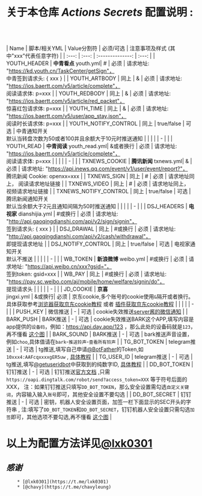 # 关于本仓库 ***Actions Secrets*** 配置说明 :   <br>
 
 <br><br>

 | Name | 脚本/相关YML | Value分割符 | 必须/可选 | 注意事项及样式   (其中"xxx"代表任意字符) |
| :---: | :---: | :--------------: | :---: |
 | YOUTH_HEADER | **中青看点**   youth.yml|  #  | 必须 | 请求地址:  "https://kd.youth.cn/TaskCenter/getSign"，  <br>中青签到请求头: { xxx } |
 | YOUTH_ARTBODY | 同上 | & | 必须 | 请求地址: "https://ios.baertt.com/v5/article/complete"， <br>阅读请求体: p=xxx |
 | YOUTH_REDBODY | 同上 | & | 必须 | 请求地址: "https://ios.baertt.com/v5/article/red_packet"， <br>惊喜红包请求体: p=xxx |
 | YOUTH_TIME | 同上 | & | 必须 | 请求地址: "https://ios.baertt.com/v5/user/app_stay.json"，  <br>阅读时长请求体: p=xxx |
 | YOUTH_NOTIFY_CONTROL | 同上 | true/false | 可选 | 中青通知开关 <br>默认当转盘次数为50或者100并且余额大于10元时推送通知 |
 |  |  |  | - |  |
  | YOUTH_READ | **中青阅读** youth_read.yml| &或者换行 | 必须 | 请求地址: "https://ios.baertt.com/v5/article/complete"，  <br>阅读请求体: p=xxx |
 |  |  |  | - |  |
 | TXNEWS_COOKIE | **腾讯新闻** txnews.yml| & | 必须 | 请求地址: "https://api.inews.qq.com/event/v1/user/event/report?"，  <br>腾讯新闻 Cookie: openxx=xxx |
  | TXNEWS_SIGN | 同上 | # | 必须 | 请求地址同上， 阅读请求地址链接 |
  | TXNEWS_VIDEO | 同上 | # | 必须 | 请求地址同上， 视频请求地址链接 |
   | TXNEWS_NOTIFY_CONTROL | 同上 | true/false | 可选 | 腾讯新闻通知开关 <br>默认当余额大于2元且通知间隔为50时推送通知 |
 |  |  |  | - |  |
  | DSJ_HEADERS | **电视家** dianshijia.yml | #或换行 | 必须 | 请求地址: "http://api.gaoqingdianshi.com/api/v2/sign/signin"， <br>签到请求头: { xxx } |
  | DSJ_DRAWAL | 同上 | #或换行 | 必须 | 请求地址: "http://api.gaoqingdianshi.com/api/v2/cash/withdrawal"， <br>即提现请求地址 |
   | DSJ_NOTIFY_CONTROL | 同上 | true/false | 可选 | 电视家通知开关 <br>默认不推送 |
 |  |  |  | - |  |
  | WB_TOKEN | **新浪微博** weibo.yml | #或换行 | 必须 | 请求地址: "https://api.weibo.cn/xxx?gsid="， <br>签到token: gsid=xxx |
  | WB_PAY | 同上 | #或换行 | 必须 | 请求地址: "https://pay.sc.weibo.com/aj/mobile/home/welfare/signin/do"， <br> 提现请求头 |
 |  |  |  | - |  |
   | JD_COOKIE | **京喜** <br>jingxi.yml | &或换行| 必须 | 京东cookie,多个账号的cookie使用`&`隔开或者换行。具体获取参考[浏览器获取京东cookie教程](https://github.com/lxk0301/scripts/blob/master/backUp/GetJdCookie.md) 或者 [插件获取京东cookie教程](https://github.com/lxk0301/scripts/blob/master/backUp/GetJdCookie2.md) |
   |  |  |  | - |  |
      | PUSH_KEY | 微信推送 | - | 可选 | cookie失效推送[server酱的微信通知](http://sc.ftqq.com/3.version) |
    | BARK_PUSH | BARK推送 | - | 可选 | cookie失效推送BARK这个APP,填写内容是app提供的`设备码`，例如：https://api.day.app/123 ，那么此处的设备码就是`123`，再不懂看 [这个图](icon/bark.jpg) |
    | BARK_SOUND | BARK推送 | - | 可选 | bark推送声音设置，例如`choo`,具体值请在`bark`-`推送铃声`-`查看所有铃声` |
    | TG_BOT_TOKEN | telegram推送 | - | 可选 | tg推送,填写自己申请[@BotFather](https://t.me/BotFather)的Token,如`10xxx4:AAFcqxxxxgER5uw` , [具体教程](https://github.com/lxk0301/scripts/pull/37#issuecomment-692415594) |
    | TG_USER_ID | telegram推送 | - | 可选 | tg推送,填写[@getuseridbot](https://t.me/getuseridbot)中获取到的纯数字ID, [具体教程](https://github.com/lxk0301/scripts/pull/37#issuecomment-692415594) |
    | DD_BOT_TOKEN | 钉钉推送 | - | 可选 | 钉钉推送[官方文档](https://ding-doc.dingtalk.com/doc#/serverapi2/qf2nxq) ,只需`https://oapi.dingtalk.com/robot/send?access_token=XXX` 等于符号后面的XXX， 注：如果钉钉推送只填写`DD_BOT_TOKEN`，那么安全设置需勾选`自定义关键词`，内容输入输入`账号`即可，其他安全设置不要勾选 |
    | DD_BOT_SECRET |   钉钉推送 | - | 可选 | 密钥，机器人安全设置页面，加签一栏下面显示的SEC开头的字符串 , 注:填写了`DD_BOT_TOKEN`和`DD_BOT_SECRET`，钉钉机器人安全设置只需勾选`加签`即可，其他选项不要勾选,再不懂看 [这个图](icon/DD_bot.png) |
    
   # 以上为配置方法详见[@lxk0301](https://raw.githubusercontent.com/lxk0301/scripts/master/githubAction.md)
   
   ## ***感谢***
        * [@lxk0301](https://t.me/lxk0301)
        * [@chavy](https://t.me/chavyleung)
   
  
